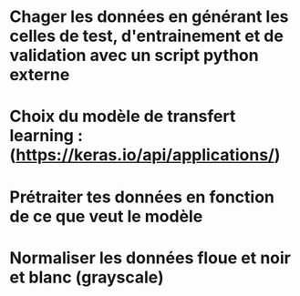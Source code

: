 # Chager les données en générant les celles de test, d'entrainement et de validation avec un script python externe
# Choix du modèle de transfert learning : (https://keras.io/api/applications/)
# Prétraiter tes données en fonction de ce que veut le modèle
# Normaliser les données floue et noir et blanc (grayscale)
